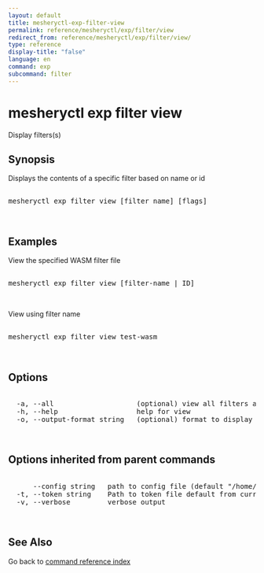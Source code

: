 ```yaml
---
layout: default
title: mesheryctl-exp-filter-view
permalink: reference/mesheryctl/exp/filter/view
redirect_from: reference/mesheryctl/exp/filter/view/
type: reference
display-title: "false"
language: en
command: exp
subcommand: filter
---
```


# mesheryctl exp filter view

Display filters(s)

## Synopsis

Displays the contents of a specific filter based on name or id

<pre class='codeblock-pre'>
<div class='codeblock'>
mesheryctl exp filter view [filter name] [flags]

</div>
</pre> 

## Examples

View the specified WASM filter file
<pre class='codeblock-pre'>
<div class='codeblock'>
mesheryctl exp filter view [filter-name | ID]	

</div>
</pre> 

View using filter name
<pre class='codeblock-pre'>
<div class='codeblock'>
mesheryctl exp filter view test-wasm

</div>
</pre> 

## Options

<pre class='codeblock-pre'>
<div class='codeblock'>
  -a, --all                    (optional) view all filters available
  -h, --help                   help for view
  -o, --output-format string   (optional) format to display in [json|yaml] (default "yaml")

</div>
</pre>

## Options inherited from parent commands

<pre class='codeblock-pre'>
<div class='codeblock'>
      --config string   path to config file (default "/home/admin-pc/.meshery/config.yaml")
  -t, --token string    Path to token file default from current context
  -v, --verbose         verbose output

</div>
</pre>

## See Also

Go back to [command reference index](/reference/mesheryctl/) 
